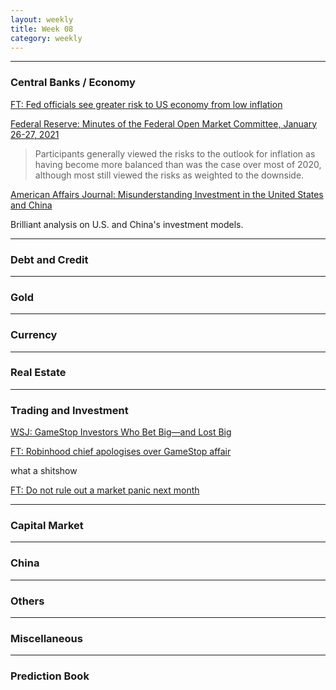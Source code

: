 ```yaml
---
layout: weekly
title: Week 08
category: weekly
---
```


---
### Central Banks / Economy

[FT: Fed officials see greater risk to US economy from low inflation](
https://www.ft.com/content/1103e0ea-7a28-4679-9fb3-8a79ff176d6f)

[Federal Reserve: Minutes of the Federal Open Market Committee, January 26-27, 2021]( 
https://www.federalreserve.gov/newsevents/pressreleases/monetary20210217a.htm)

> Participants generally viewed the risks to the outlook for inflation as having
become more balanced than was the case over most of 2020, although most still
viewed the risks as weighted to the downside.

[American Affairs Journal: Misunderstanding Investment in the United States and China](
https://americanaffairsjournal.org/2020/11/misunderstanding-investment-in-the-united-states-and-china/)

Brilliant analysis on U.S. and China's investment models.


---
### Debt and Credit

---
### Gold

---
### Currency

---
### Real Estate

---
### Trading and Investment

[WSJ: GameStop Investors Who Bet Big—and Lost Big](
https://www.wsj.com/articles/gamestop-investors-who-bet-bigand-lost-big-11613385002)

[FT: Robinhood chief apologises over GameStop affair](
https://www.ft.com/content/69c0b5b0-9d49-4d0e-8f32-fe9428bff5b1)

what a shitshow

[FT: Do not rule out a market panic next month](
https://www.ft.com/content/7354515b-1007-40f2-bac7-45a9f7235f70)

---
### Capital Market

---
### China

---
### Others

---
### Miscellaneous

---
### Prediction Book
